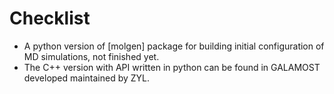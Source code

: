 # Checklist
+ A python version of [molgen] package for building initial configuration of MD simulations, not finished yet. 
+ The C++ version with API written in python can be found in GALAMOST developed maintained by ZYL.